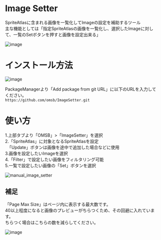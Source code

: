 # Image Setter
SpriteAtlasに含まれる画像を一覧化してImageの設定を補助するツール<br>
主な機能としては「指定SpriteAtlasの画像を一覧化し、選択したImageに対して、一覧のSetボタンを押すと画像を設定出来る」

![image](https://user-images.githubusercontent.com/1855970/129476364-1145c726-c2f5-4c90-a713-4e8e193be937.png)

# インストール方法
![image](https://user-images.githubusercontent.com/1855970/129476323-f9a8d6a2-c703-4d3d-a2ae-ec54bf1c8f70.png)

PackageManagerより「Add package from git URL」に以下のURLを入力してください。<br>
`https://github.com/omsb/ImageSetter.git`

# 使い方
1.上部タブより「OMSB」>「ImageSetter」を選択<br>
2.「SpriteAtlas」に対象となるSpriteAtlasを設定<br>
　「Update」ボタンは画像を途中で追加した場合などに使用<br>
3.画像を設定したいImageを選択<br>
4.「Filter」で設定したい画像をフィルタリング可能<br>
5.一覧で設定したい画像の「Set」ボタンを選択<br>

![manual_image_setter](https://user-images.githubusercontent.com/1855970/129476519-ab197c7f-03a7-4757-943a-8cc533c3da1f.gif)

## 補足
「Page Max Size」はページ内に表示する最大数です。<br>
40以上程度になると画像のプレビューがちらつくため、その回避に入れています。<br>
ちらつく場合はこちらの数を減らしてください。<br>

![image](https://user-images.githubusercontent.com/1855970/129477332-010f7b97-cf86-45e4-9364-814d92e7ca23.png)
